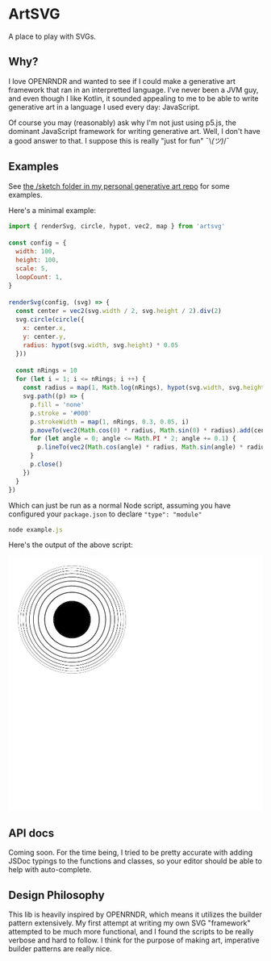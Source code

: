 # ArtSVG

A place to play with SVGs.

## Why? 

I love OPENRNDR and wanted to see if I could make a generative art framework that ran in an interpretted language. I've never been a JVM guy, and even though I like Kotlin, it sounded appealing to me to be able to write generative art in a language I used every day: JavaScript.

Of course you may (reasonably) ask why I'm not just using p5.js, the dominant JavaScript framework for writing generative art. Well, I don't have a good answer to that. I suppose this is really "just for fun" ¯\\_(ツ)_/¯

## Examples

See [the /sketch folder in my personal generative art repo](https://github.com/ericyd/generative-art/tree/ce4536cffea702ccf4050e389c1b9882561732c2/homegrown-svg/sketch) for some examples.

Here's a minimal example:

```js
import { renderSvg, circle, hypot, vec2, map } from 'artsvg'

const config = {
  width: 100,
  height: 100,
  scale: 5,
  loopCount: 1,
}

renderSvg(config, (svg) => {
  const center = vec2(svg.width / 2, svg.height / 2).div(2)
  svg.circle(circle({
    x: center.x,
    y: center.y,
    radius: hypot(svg.width, svg.height) * 0.05
  }))

  const nRings = 10
  for (let i = 1; i <= nRings; i ++) {
    const radius = map(1, Math.log(nRings), hypot(svg.width, svg.height) * 0.07, hypot(svg.width, svg.height) * 0.15, Math.log(i))
    svg.path((p) => {
      p.fill = 'none'
      p.stroke = '#000'
      p.strokeWidth = map(1, nRings, 0.3, 0.05, i)
      p.moveTo(vec2(Math.cos(0) * radius, Math.sin(0) * radius).add(center))
      for (let angle = 0; angle <= Math.PI * 2; angle += 0.1) {
        p.lineTo(vec2(Math.cos(angle) * radius, Math.sin(angle) * radius).add(center))
      }
      p.close()
    })
  }
})
```

Which can just be run as a normal Node script, assuming you have configured your `package.json` to declare `"type": "module"`

```js
node example.js
```

Here's the output of the above script:

![concentric circles example script](./examples/concentric-circles.svg)

## API docs

Coming soon. For the time being, I tried to be pretty accurate with adding JSDoc typings to the functions and classes, so your editor should be able to help with auto-complete.

## Design Philosophy

This lib is heavily inspired by OPENRNDR, which means it utilizes the builder pattern extensively. My first attempt at writing my own SVG "framework" attempted to be much more functional, and I found the scripts to be really verbose and hard to follow. I think for the purpose of making art, imperative builder patterns are really nice.
